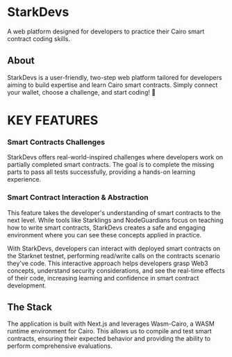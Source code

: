 # StarkDevs
A web platform designed for developers to practice their Cairo smart contract coding skills.

## About

StarkDevs is a user-friendly, two-step web platform tailored for developers aiming to build expertise and learn Cairo smart contracts. Simply connect your wallet, choose a challenge, and start coding! 🚀

# KEY FEATURES
### Smart Contracts Challenges
StarkDevs offers real-world-inspired challenges where developers work on partially completed smart contracts. The goal is to complete the missing parts to pass all tests successfully, providing a hands-on learning experience.

### Smart Contract Interaction & Abstraction
This feature takes the developer's understanding of smart contracts to the next level. While tools like Starklings and NodeGuardians focus on teaching how to write smart contracts, StarkDevs creates a safe and engaging environment where you can see these concepts applied in practice.

With StarkDevs, developers can interact with deployed smart contracts on the Starknet testnet, performing read/write calls on the contracts scenario they've code. This interactive approach helps developers grasp Web3 concepts, understand security considerations, and see the real-time effects of their code, increasing learning and confidence in smart contract development.

## The Stack
The application is built with Next.js and leverages Wasm-Cairo, a WASM runtime environment for Cairo. This allows us to compile and test smart contracts, ensuring their expected behavior and providing the ability to perform comprehensive evaluations.
